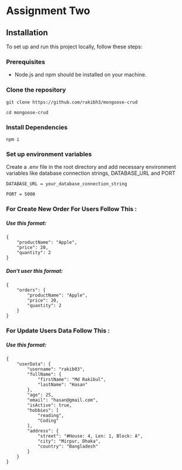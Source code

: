 # Assignment Two

## Installation

To set up and run this project locally, follow these steps:

### Prerequisites

- Node.js and npm should be installed on your machine.

### Clone the repository

```
git clone https://github.com/rakibh3/mongoose-crud

cd mongoose-crud
```

### Install Dependencies

```
npm i
```

### Set up environment variables

Create a .env file in the root directory and add necessary environment variables like database connection strings, DATABASE_URL and PORT

```
DATABASE_URL = your_database_connection_string

PORT = 5000
```

### For Create New Order For Users Follow This :

##### Use this format:

```
{
    "productName": "Apple",
    "price": 20,
    "quantity": 2
}
```

##### Don't user this format:

```
{
    "orders": {
        "productName": "Apple",
        "price": 20,
        "quantity": 2
    }
}
```

### For Update Users Data Follow This :

##### Use this format:

```
{
    "userData": {
        "username": "rakib03",
        "fullName": {
            "firstName": "Md Rakibul",
            "lastName": "Hasan"
        },
        "age": 25,
        "email": "hasan@gmail.com",
        "isActive": true,
        "hobbies": [
            "reading",
            "Coding"
        ],
        "address": {
            "street": "#House: 4, Len: 1, Block: A",
            "city": "Mirpur, Dhaka",
            "country": "Bangladesh"
        }
    }
}
```
